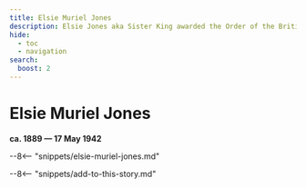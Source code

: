 ```yaml
---
title: Elsie Muriel Jones
description: Elsie Jones aka Sister King awarded the Order of the British Empire
hide:
  - toc
  - navigation 
search:
  boost: 2  
---
```


# Elsie Muriel Jones

**ca. 1889 — 17 May 1942**

--8<-- "snippets/elsie-muriel-jones.md"

--8<-- "snippets/add-to-this-story.md"